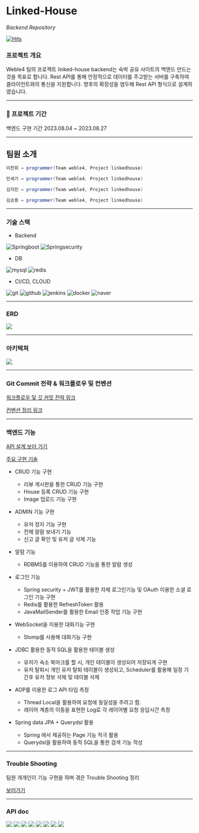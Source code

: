 # Linked-House
*Backend Repository*

[![Hits](https://hits.seeyoufarm.com/api/count/incr/badge.svg?url=https%3A%2F%2Fgithub.com%2Fweble4%2Flinked-house-backend&count_bg=%2379C83D&title_bg=%23555555&icon=&icon_color=%23E7E7E7&title=hits&edge_flat=false)](https://hits.seeyoufarm.com)

### 프로젝트 개요
Weble4 팀의 프로젝트 linked-house backend는 숙박 공유 사이트의 백엔드 만드는 것을 목표로 합니다.
Rest API를 통해 안정적으로 데이터를 주고받는 서버를 구축하여 클라이언트와의 통신을 지원합니다.
향후의 확장성을 염두해 Rest API 형식으로 설계하였습니다.
* * *

### **📅** 프로젝트 기간

백엔드 구현 기간 
2023.08.04 ~ 2023.08.27

* * *

## 팀원 소개

```java
이찬희 = programmer(Team weble4, Project linkedhouse)
```

```java
민세기 = programmer(Team weble4, Project linkedhouse)
```

```java
김지민 = programmer(Team weble4, Project linkedhouse)
```

```java
김승용 = programmer(Team weble4, Project linkedhouse)
```

* * *

### 기술 스택
- Backend

<img alt="Springboot" src ="https://img.shields.io/badge/Spring boot-6DB33F.svg?&style=for-the-badge&logo=Springboot&logoColor=white"/>
<img alt="Springsecurity" src ="https://img.shields.io/badge/Spring security-6DB33F.svg?&style=for-the-badge&logo=Springsecurity&logoColor=white"/>

- DB

<img alt="mysql" src ="https://img.shields.io/badge/mysql-61DAFB.svg?&style=for-the-badge&logo=mysql&logoColor=black"/>
<img alt="redis" src ="https://img.shields.io/badge/redis-DC382D.svg?&style=for-the-badge&logo=redis&logoColor=black"/>

- CI/CD, CLOUD

<img alt="git" src ="https://img.shields.io/badge/git-F05032.svg?&style=for-the-badge&logo=git&logoColor=black"/>
<img alt="github" src ="https://img.shields.io/badge/github-181717.svg?&style=for-the-badge&logo=github&logoColor=white"/>
<img alt="jenkins" src ="https://img.shields.io/badge/jenkins-D24939.svg?&style=for-the-badge&logo=jenkins&logoColor=white"/>
<img alt="docker" src ="https://img.shields.io/badge/docker-2496ED.svg?&style=for-the-badge&logo=docker&logoColor=white"/>
<img alt="naver" src ="https://img.shields.io/badge/naver cloud-03C75A.svg?&style=for-the-badge&logo=naver&logoColor=white"/>

* * *
### ERD

<image src="images/erd.png"></image>

* * *
### 아키텍쳐

<image src="images/architecture.png"></image>

* * *

### Git Commit 전략 & 워크플로우 및 컨벤션

[워크플로우 및 깃 커밋 전략 링크](https://drive.google.com/file/d/1TUeQ6C006s3wgy6Rkkuq26g0kODSsln_/view?usp=sharing)  

[컨벤션 정리 링크](https://drive.google.com/file/d/1eOo6uOa01F0ZvcmgLMiGfxb4PGKxLh0l/view?usp=sharing)

* * *

### 백엔드 기능

[API 설계 보러 가기](https://drive.google.com/file/d/1F39qFjpXvOeruN8FjxDehIKulmPVRdpy/view?usp=sharing)

[주요 구현 기술](https://drive.google.com/file/d/13ewvn-RyL1EciMuZyDEOJe0mmOHd9IAo/view?usp=sharing)

- CRUD 기능 구현
  - 리뷰 게시판을 통한 CRUD 기능 구현
  - House 등록 CRUD 기능 구현
  - Image 업로드 기능 구현


- ADMIN 기능 구현
  - 유저 정지 기능 구현 
  - 전체 알람 보내기 기능
  - 신고 글 확인 및 유저 글 삭제 기능


- 알람 기능
  - RDBMS를 이용하여 CRUD 기능을 통한 알람 생성


-  로그인 기능
   - Spring security + JWT를 활용한 자체 로그인기능 및 OAuth 이용한 소셜 로그인 기능 구현
   - Redis를 활용한 RefreshToken 활용
   - JavaMailSender를 활용한 Email 인증 작업 기능 구현


- WebSocket을 이용한 대화기능 구현
  - Stomp를 사용해 대화기능 구현


- JDBC 활용한 동적 SQL을 활용한 테이블 생성
  - 유저가 숙소 북마크를 할 시, 개인 테이블이 생성되어 저장되게 구현
  - 유저 탈퇴시 개인 유저 탈퇴 테이블이 생성되고, Scheduler를 활용해 일정 기간후 유저 정보 삭제 및 테이블 삭제


- AOP를 이용한 로그 API 타임 측정
  - Thread Local을 활용하여 요청에 동일성을 주려고 함.
  - 레이어 계층의 이동을 표현한 Log로 각 레이어별 요청 응답시간 측정


- Spring data JPA + Querydsl 활용
  - Spring 에서 제공하는 Page 기능 적극 활용
  - Querydsl을 활용하여 동적 SQL을 통한 검색 기능 작성

* * *
### Trouble Shooting

팀원 개개인이 기능 구현을 하며 겪은 Trouble Shooting 정리

[보러가기](https://drive.google.com/file/d/1F2GEYjnAx5Z4dg3xD95LdTxeEEKNlxEu/view?usp=sharing)

* * *

### API doc

<image src="images/actu.png"></image>
<image src="images/customer0.png"></image>
<image src="images/customer1.png"></image>
<image src="images/reser0.png"></image>
<image src="images/reser1.png"></image>
<image src="images/reser2.png"></image>
<image src="images/review.png"></image>
<image src="images/admin0.png"/></image>
